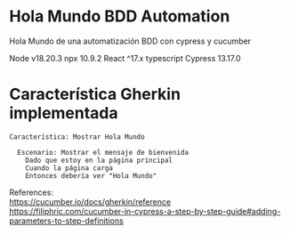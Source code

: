 # Hola Mundo BDD Automation
Hola Mundo de una automatización BDD con cypress y cucumber

Node v18.20.3
npx 10.9.2
React ^17.x
typescript
Cypress 13.17.0      


#  Característica Gherkin implementada

```
Característica: Mostrar Hola Mundo

  Escenario: Mostrar el mensaje de bienvenida
    Dado que estoy en la página principal
    Cuando la página carga
    Entonces debería ver "Hola Mundo"
```

References: \
https://cucumber.io/docs/gherkin/reference \
https://filiphric.com/cucumber-in-cypress-a-step-by-step-guide#adding-parameters-to-step-definitions

